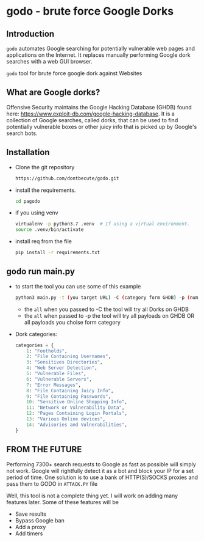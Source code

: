 # godo - brute force Google Dorks


## Introduction

`godo` automates Google searching for potentially vulnerable web pages and applications on the Internet.  It replaces manually performing Google dork searches with a web GUI browser.

`godo` tool for brute force google dork against Websites


## What are Google dorks?

Offensive Security maintains the Google Hacking Database (GHDB) found here:
<https://www.exploit-db.com/google-hacking-database>.  It is a collection of Google searches, called dorks, that can be
used to find potentially vulnerable boxes or other juicy info that is picked up by Google's search bots.


## Installation

 - Clone the git repository 
    ```bash
    https://github.com/dontbecute/godo.git
    ```
 
 - install the requirements.

    ```bash
    cd pagodo
    ```
 - if you using venv 
 
    ```bash
    virtualenv -p python3.7 .venv  # If using a virtual environment.
    source .venv/bin/activate
    ```

 - install req from the file 
    
    ```bash
    pip install -r requirements.txt
    ```

## godo run main.py 

- to start the tool you can use some of this example 

    ```bash
    python3 main.py -t (you target URL) -C (category form GHDB) -p (number of payload you need)
    ```
    - the `all` when you passed to -C the tool will try all Dorks on GHDB
    - the `all` when passed to -p the tool will try all payloads on GHDB OR all payloads you choise form category
    

- Dork categories:

    ```python
    categories = {
        1: "Footholds",
        2: "File Containing Usernames",
        3: "Sensitives Directories",
        4: "Web Server Detection",
        5: "Vulnerable Files",
        6: "Vulnerable Servers",
        7: "Error Messages",
        8: "File Containing Juicy Info",
        9: "File Containing Passwords",
        10: "Sensitive Online Shopping Info",
        11: "Network or Vulnerability Data",
        12: "Pages Containing Login Portals",
        13: "Various Online devices",
        14: "Advisories and Vulnerabilities",
    }
    ```


## FROM THE FUTURE

Performing 7300+ search requests to Google as fast as possible will simply not work. Google will rightfully detect it as a bot and block your IP for a set period of time. One solution is to use a bank of HTTP(S)/SOCKS proxies and pass them to GODO in `ATTACK.PY` file 

Well, this tool is not a complete thing yet. I will work on adding many features later. Some of these features will be

* Save results
* Bypass Google ban
* Add a proxy
* Add timers
